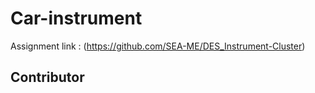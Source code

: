 # Car-instrument

Assignment link : (https://github.com/SEA-ME/DES_Instrument-Cluster)


## Contributor


